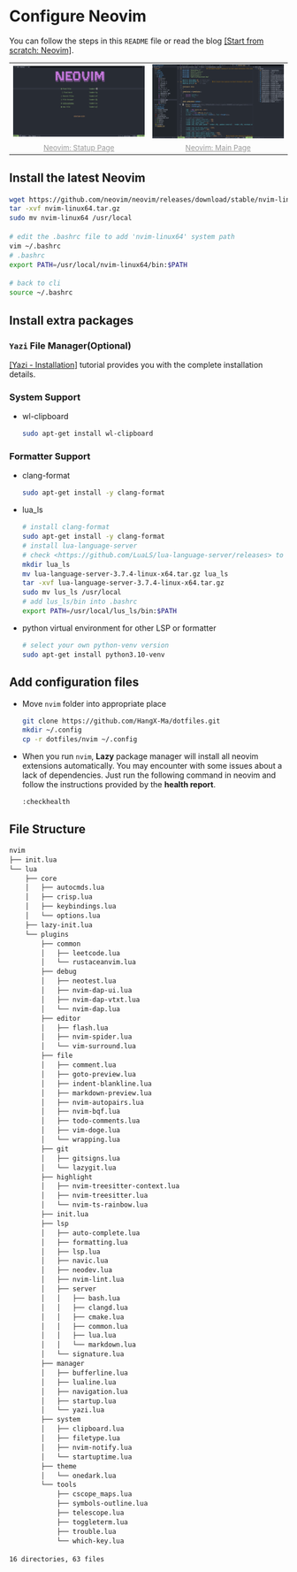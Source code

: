 # Configure Neovim

You can follow the steps in this `README` file or read the blog [\[Start from scratch: Neovim\]](https://hangx-ma.github.io/2023/06/23/neovim-config.html).

<div class="dino" align="center">
  <table>
    <tr>
      <td><img src="./assets/nvim-statup.png" alt="Neovim: Statup Page" width=400 />
      <td><img src="./assets/nvim-main.png" alt="Neovim: Main Page" width=400 />
    </tr>
    <tr>
      <td align="center"><font size="2" color="#999"><u>Neovim: Statup Page</u></font></td>
      <td align="center"><font size="2" color="#999"><u>Neovim: Main Page</u></font></td>
    </tr>
  </table>
</div>

## Install the latest Neovim

```bash
wget https://github.com/neovim/neovim/releases/download/stable/nvim-linux64.tar.gz
tar -xvf nvim-linux64.tar.gz
sudo mv nvim-linux64 /usr/local

# edit the .bashrc file to add 'nvim-linux64' system path
vim ~/.bashrc
# .bashrc
export PATH=/usr/local/nvim-linux64/bin:$PATH

# back to cli
source ~/.bashrc
```

## Install extra packages

### `Yazi` File Manager(Optional)

[\[Yazi - Installation\]](https://yazi-rs.github.io/docs/installation) tutorial provides you with the complete installation details.

### System Support

- wl-clipboard

  ```bash
  sudo apt-get install wl-clipboard
  ```

### Formatter Support

- clang-format

  ```bash
  sudo apt-get install -y clang-format
  ```

- lua_ls

  ```bash
  # install clang-format
  sudo apt-get install -y clang-format
  # install lua-language-server
  # check <https://github.com/LuaLS/lua-language-server/releases> to download release file
  mkdir lua_ls
  mv lua-language-server-3.7.4-linux-x64.tar.gz lua_ls
  tar -xvf lua-language-server-3.7.4-linux-x64.tar.gz
  sudo mv lus_ls /usr/local
  # add lus_ls/bin into .bashrc
  export PATH=/usr/local/lus_ls/bin:$PATH
  ```

- python virtual environment for other LSP or formatter

  ```bash
  # select your own python-venv version
  sudo apt-get install python3.10-venv
  ```

## Add configuration files

- Move `nvim` folder into appropriate place

  ```bash
  git clone https://github.com/HangX-Ma/dotfiles.git
  mkdir ~/.config
  cp -r dotfiles/nvim ~/.config
  ```

- When you run `nvim`, **Lazy** package manager will install all neovim extensions automatically. You may encounter with some issues about a lack of dependencies. Just run the following command in neovim and follow the instructions provided by the **health report**.

  ```vim
  :checkhealth
  ```

## File Structure

```txt
nvim
├── init.lua
└── lua
    ├── core
    │   ├── autocmds.lua
    │   ├── crisp.lua
    │   ├── keybindings.lua
    │   └── options.lua
    ├── lazy-init.lua
    └── plugins
        ├── common
        │   ├── leetcode.lua
        │   └── rustaceanvim.lua
        ├── debug
        │   ├── neotest.lua
        │   ├── nvim-dap-ui.lua
        │   ├── nvim-dap-vtxt.lua
        │   └── nvim-dap.lua
        ├── editor
        │   ├── flash.lua
        │   ├── nvim-spider.lua
        │   └── vim-surround.lua
        ├── file
        │   ├── comment.lua
        │   ├── goto-preview.lua
        │   ├── indent-blankline.lua
        │   ├── markdown-preview.lua
        │   ├── nvim-autopairs.lua
        │   ├── nvim-bqf.lua
        │   ├── todo-comments.lua
        │   ├── vim-doge.lua
        │   └── wrapping.lua
        ├── git
        │   ├── gitsigns.lua
        │   └── lazygit.lua
        ├── highlight
        │   ├── nvim-treesitter-context.lua
        │   ├── nvim-treesitter.lua
        │   └── nvim-ts-rainbow.lua
        ├── init.lua
        ├── lsp
        │   ├── auto-complete.lua
        │   ├── formatting.lua
        │   ├── lsp.lua
        │   ├── navic.lua
        │   ├── neodev.lua
        │   ├── nvim-lint.lua
        │   ├── server
        │   │   ├── bash.lua
        │   │   ├── clangd.lua
        │   │   ├── cmake.lua
        │   │   ├── common.lua
        │   │   ├── lua.lua
        │   │   └── markdown.lua
        │   └── signature.lua
        ├── manager
        │   ├── bufferline.lua
        │   ├── lualine.lua
        │   ├── navigation.lua
        │   ├── startup.lua
        │   └── yazi.lua
        ├── system
        │   ├── clipboard.lua
        │   ├── filetype.lua
        │   ├── nvim-notify.lua
        │   └── startuptime.lua
        ├── theme
        │   └── onedark.lua
        └── tools
            ├── cscope_maps.lua
            ├── symbols-outline.lua
            ├── telescope.lua
            ├── toggleterm.lua
            ├── trouble.lua
            └── which-key.lua

16 directories, 63 files
```
